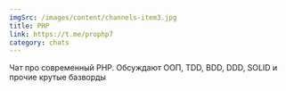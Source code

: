 ```yaml
---
imgSrc: /images/content/channels-item3.jpg
title: PHP
link: https://t.me/prophp7
category: chats
---
```


Чат про современный PHP. Обсуждают ООП, TDD, BDD, DDD, SOLID и прочие крутые базворды
